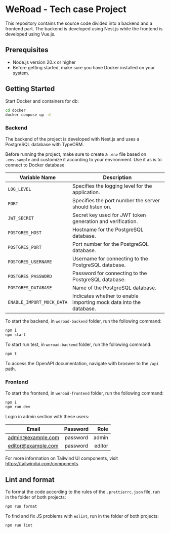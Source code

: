 # WeRoad - Tech case Project

This repository contains the source code divided into a backend and a frontend part.
The backend is developed using Nest.js while the frontend is developed using Vue.js.

## Prerequisites

- Node.js version 20.x or higher
- Before getting started, make sure you have Docker installed on your system.

## Getting Started

Start Docker and containers for db:

```bash
cd docker
docker compose up -d
```

### Backend

The backend of the project is developed with Nest.js and uses a PostgreSQL database with TypeORM.

Before running the project, make sure to create a `.env` file based on `.env.sample` and customize it according to your environment. Use it as is to connect to Docker database

| Variable Name            | Description                                                       |
|--------------------------|-------------------------------------------------------------------|
| `LOG_LEVEL`              | Specifies the logging level for the application.                  |
| `PORT`                   | Specifies the port number the server should listen on.            |
| `JWT_SECRET`             | Secret key used for JWT token generation and verification.        |
| `POSTGRES_HOST`          | Hostname for the PostgreSQL database.                             |
| `POSTGRES_PORT`          | Port number for the PostgreSQL database.                          |
| `POSTGRES_USERNAME`      | Username for connecting to the PostgreSQL database.               |
| `POSTGRES_PASSWORD`      | Password for connecting to the PostgreSQL database.               |
| `POSTGRES_DATABASE`      | Name of the PostgreSQL database.                                  |
| `ENABLE_IMPORT_MOCK_DATA`| Indicates whether to enable importing mock data into the database.|

To start the backend, in `weroad-backend` folder, run the following command:

```bash
npm i
npm start
```

To start run test, in `weroad-backend` folder, run the following command:

```bash
npm t
```

To access the OpenAPI documentation, navigate with broswer to the `/api` path.

### Frontend

To start the frontend, in `weroad-frontend` folder, run the following command:

```bash
npm i
npm run dev
```

Login in admin section with these users:

|       Email        |  Password |  Role  |
|--------------------|:---------:|-------:|
| admin@example.com  |  password | admin  |
| editor@example.com |  password | editor |

For more information on Tailwind UI components, visit https://tailwindui.com/components.

## Lint and format

To format the code according to the rules of the `.prettierrc.json` file, run in the folder of both projects:

```bash
npm run format
```

To find and fix JS problems with `eslint`, run in the folder of both projects:

```bash
npm run lint
```
